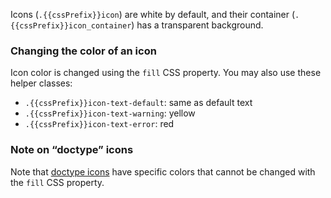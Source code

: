 Icons (`.{{cssPrefix}}icon`) are white by default, and their container (`.{{cssPrefix}}icon_container`) has a transparent background.

### Changing the color of an icon

Icon color is changed using the `fill` CSS property.
You may also use these helper classes:

- `.{{cssPrefix}}icon-text-default`: same as default text
- `.{{cssPrefix}}icon-text-warning`: yellow
- `.{{cssPrefix}}icon-text-error`: red

### Note on “doctype” icons

Note that [doctype icons](/icons/#doctype) have specific colors that cannot be changed with the `fill` CSS property.
